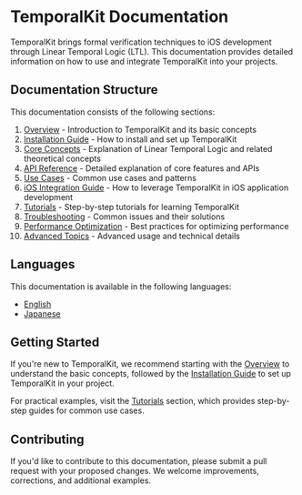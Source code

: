 # TemporalKit Documentation

TemporalKit brings formal verification techniques to iOS development through Linear Temporal Logic (LTL). This documentation provides detailed information on how to use and integrate TemporalKit into your projects.

## Documentation Structure

This documentation consists of the following sections:

1. [Overview](./Overview.md) - Introduction to TemporalKit and its basic concepts
2. [Installation Guide](./Installation.md) - How to install and set up TemporalKit
3. [Core Concepts](./CoreConcepts.md) - Explanation of Linear Temporal Logic and related theoretical concepts
4. [API Reference](./APIReference.md) - Detailed explanation of core features and APIs
5. [Use Cases](./UseCases.md) - Common use cases and patterns
6. [iOS Integration Guide](../TemporalKit-iOS-Integration-Guide.md) - How to leverage TemporalKit in iOS application development
7. [Tutorials](./Tutorials/README.md) - Step-by-step tutorials for learning TemporalKit
8. [Troubleshooting](./Troubleshooting.md) - Common issues and their solutions
9. [Performance Optimization](./PerformanceOptimization.md) - Best practices for optimizing performance
10. [Advanced Topics](./AdvancedTopics.md) - Advanced usage and technical details

## Languages

This documentation is available in the following languages:
- [English](./)
- [Japanese](../TemporalKitDocumentation-ja)

## Getting Started

If you're new to TemporalKit, we recommend starting with the [Overview](./Overview.md) to understand the basic concepts, followed by the [Installation Guide](./Installation.md) to set up TemporalKit in your project.

For practical examples, visit the [Tutorials](./Tutorials/README.md) section, which provides step-by-step guides for common use cases.

## Contributing

If you'd like to contribute to this documentation, please submit a pull request with your proposed changes. We welcome improvements, corrections, and additional examples. 
